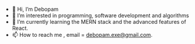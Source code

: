 - 👋 Hi, I’m Debopam
- 👀 I’m interested in programming, software development and algorithms
- 🌱 I’m currently learning the MERN stack and the advanced features of React.
- 📫 How to reach me , email = debopam.exe@gmail.com.
